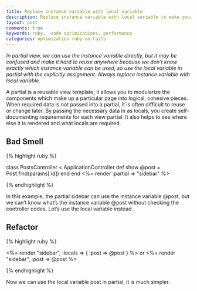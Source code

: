 ```yaml
---
title: Replace instance variable with local variable
description: Replace instance variable with local variable to make your code more optimized
layout: post
comments: true
keywords: ruby,  code optimizations, performance
categories: optimization ruby-on-rails
---
```

<em>In partial view, we can use the instance variable directly, but it may be confused and make it hard to reuse anywhere because we don’t know exactly which instance variable can be used, so use the local variable in partial with the explicitly assignment. Always replace instance variable with local variable.</em>

A partial is a reusable view template; it allows you to modularize the components which make up a particular page into logical, cohesive pieces. When required data is not passed into a partial, it is often difficult to reuse or change later.
By passing the necessary data in as locals, you create self-documenting requirements for each view partial. It also helps to see where else it is rendered and what locals are required.

## Bad Smell

{% highlight ruby %}

  class PostsController < ApplicationController
    def show
      @post = Post.find(params[:id])
    end
  end
  <%= render :partial => "sidebar" %>

{% endhighlight %}


In this example, the partial sidebar can use the instance variable @post, but we can’t know what’s the instance variable @post without checking the controller codes. Let’s use the local variable instead.

## Refactor

{% highlight ruby %}

  <%= render "sidebar", :locals => { :post => @post } %>
  or
  <%= render "sidebar", :post => @post %>

{% endhighlight %}

Now we can use the local variable post in partial, it is much simpler.
